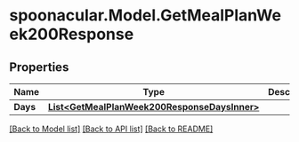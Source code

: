 # spoonacular.Model.GetMealPlanWeek200Response

## Properties

Name | Type | Description | Notes
------------ | ------------- | ------------- | -------------
**Days** | [**List&lt;GetMealPlanWeek200ResponseDaysInner&gt;**](GetMealPlanWeek200ResponseDaysInner.md) |  | 

[[Back to Model list]](../README.md#documentation-for-models) [[Back to API list]](../README.md#documentation-for-api-endpoints) [[Back to README]](../README.md)

